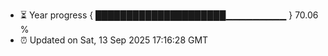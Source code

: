 - ⏳ Year progress { █████████████████████▁▁▁▁▁▁▁▁▁ } 70.06 %
- ⏰ Updated on Sat, 13 Sep 2025 17:16:28 GMT

